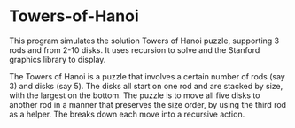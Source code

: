 # Towers-of-Hanoi
This program simulates the solution Towers of Hanoi puzzle, supporting 3 rods and from 2-10 disks. It uses recursion to solve and the Stanford graphics library to display.

The Towers of Hanoi is a puzzle that involves a certain number of rods (say 3) and disks (say 5). The disks all start on one rod and are stacked by size, with the largest on the bottom. The puzzle is to move all five disks to another rod in a manner that preserves the size order, by using the third rod as a helper. The breaks down each move into a recursive action.
